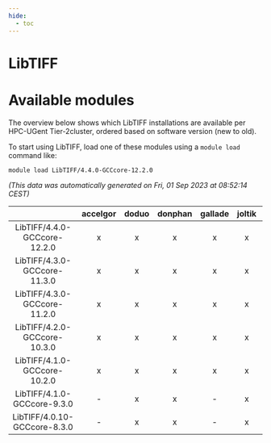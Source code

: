 ```yaml
---
hide:
  - toc
---
```


LibTIFF
=======

# Available modules


The overview below shows which LibTIFF installations are available per HPC-UGent Tier-2cluster, ordered based on software version (new to old).

To start using LibTIFF, load one of these modules using a `module load` command like:

```shell
module load LibTIFF/4.4.0-GCCcore-12.2.0
```

*(This data was automatically generated on Fri, 01 Sep 2023 at 08:52:14 CEST)*  

| |accelgor|doduo|donphan|gallade|joltik|skitty|swalot|victini|
| :---: | :---: | :---: | :---: | :---: | :---: | :---: | :---: | :---: |
|LibTIFF/4.4.0-GCCcore-12.2.0|x|x|x|x|x|x|x|x|
|LibTIFF/4.3.0-GCCcore-11.3.0|x|x|x|x|x|x|x|x|
|LibTIFF/4.3.0-GCCcore-11.2.0|x|x|x|x|x|x|x|x|
|LibTIFF/4.2.0-GCCcore-10.3.0|x|x|x|x|x|x|x|x|
|LibTIFF/4.1.0-GCCcore-10.2.0|x|x|x|x|x|x|x|x|
|LibTIFF/4.1.0-GCCcore-9.3.0|-|x|x|-|x|x|x|x|
|LibTIFF/4.0.10-GCCcore-8.3.0|-|x|x|-|x|x|x|x|

